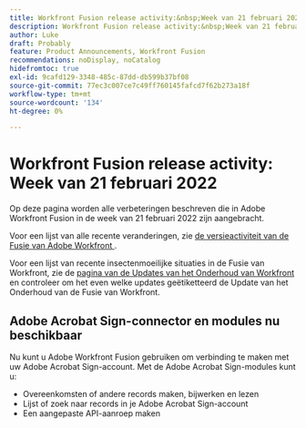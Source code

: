 ```yaml
---
title: Workfront Fusion release activity:&nbsp;Week van 21 februari 2022
description: Workfront Fusion release activity:&nbsp;Week van 21 februari 2022
author: Luke
draft: Probably
feature: Product Announcements, Workfront Fusion
recommendations: noDisplay, noCatalog
hidefromtoc: true
exl-id: 9cafd129-3348-485c-87dd-db599b37bf08
source-git-commit: 77ec3c007ce7c49ff760145fafcd7f62b273a18f
workflow-type: tm+mt
source-wordcount: '134'
ht-degree: 0%

---
```


# Workfront Fusion release activity: Week van 21 februari 2022

Op deze pagina worden alle verbeteringen beschreven die in Adobe Workfront Fusion in de week van 21 februari 2022 zijn aangebracht.

Voor een lijst van alle recente veranderingen, zie [ de versieactiviteit van de Fusie van Adobe Workfront ](/help/workfront-fusion/fusion-product-releases/fusion-release-activity.md).

Voor een lijst van recente insectenmoeilijke situaties in de Fusie van Workfront, zie de [ pagina van de Updates van het Onderhoud van Workfront ](https://experienceleague.adobe.com/docs/workfront-known-issues/releases/current-updates.html) en controleer om het even welke updates geëtiketteerd de Update van het Onderhoud van de Fusie van Workfront.

## Adobe Acrobat Sign-connector en modules nu beschikbaar

Nu kunt u Adobe Workfront Fusion gebruiken om verbinding te maken met uw Adobe Acrobat Sign-account. Met de Adobe Acrobat Sign-modules kunt u:

* Overeenkomsten of andere records maken, bijwerken en lezen
* Lijst of zoek naar records in je Adobe Acrobat Sign-account
* Een aangepaste API-aanroep maken
